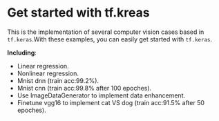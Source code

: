 # Get started with tf.kreas

This is the implementation of several computer vision cases based in ```tf.keras```.With these examples, you can easily get started with ```tf.keras```.

**Including**:

* Linear regression.
* Nonlinear regression.
* Mnist dnn (train acc:99.2%).
* Mnist cnn (train acc:99.8% after 100 epoches).
* Use ImageDataGenerator to implement data enhancement.
* Finetune vgg16 to implement cat VS dog (train acc:91.5% after 50 epoches).
